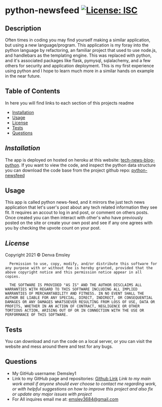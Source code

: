 # python-newsfeed [![License: ISC](https://img.shields.io/badge/License-ISC-blue.svg)](https://opensource.org/licenses/ISC)
  ## Description 

  Often times in coding you may find yourself making a similar application, but using a new language/program. This application is my foray into the python language by refactoring, an familiar project that used to use node.js, and handlebars as the templating engine. This was replaced with python, and it's associated packages like flask, pymysql, sqlalachemy, and a few others for security and application deployment. This is my first experience using python and I hope to learn much more in a similar hands on example in the near future.

  ## Table of Contents
  In here you will find links to each section of this projects readme
  - [Installation](#installation)
  - [Usage](#usage)
  - [License](#license)
  - [Tests](#tests)
  - [Questions](#questions)

  ## *Installation*

  The app is deployed on hosted on heroku at this website: [tech-news-blog-python](https://tech-news-blog-python.herokuapp.com/). If you want to view the code, and inspect the python data structure you can download the code base from the project github repo: [python-newsfeed](https://github.com/Demsley1/python-newsfeed)

  ## Usage 

  This app is called python news-feed, and it mirrors the just tech news application that let's user's post about any tech related information they see fit. It requires an accout to log in and post, or comment on others posts. Once created you can then interact with other's who have previously posted on the site or create your own post and see if any one agrees with you by checking the upvote count on your post.
 
  ## *License*

  Copyright 2021 &copy; Denva Emsley

      Permission to use, copy, modify, and/or distribute this software for any purpose with or without fee is hereby granted, provided that the above copyright notice and this permission notice appear in all copies.
      
      THE SOFTWARE IS PROVIDED "AS IS" AND THE AUTHOR DISCLAIMS ALL WARRANTIES WITH REGARD TO THIS SOFTWARE INCLUDING ALL IMPLIED WARRANTIES OF MERCHANTABILITY AND FITNESS. IN NO EVENT SHALL THE AUTHOR BE LIABLE FOR ANY SPECIAL, DIRECT, INDIRECT, OR CONSEQUENTIAL DAMAGES OR ANY DAMAGES WHATSOEVER RESULTING FROM LOSS OF USE, DATA OR PROFITS, WHETHER IN AN ACTION OF CONTRACT, NEGLIGENCE OR OTHER TORTIOUS ACTION, ARISING OUT OF OR IN CONNECTION WITH THE USE OR PERFORMANCE OF THIS SOFTWARE.
      
      

  ## Tests

  You can download and run the code on a local server, or you can visit the website and mess around there and test for any bugs.

  ## Questions 

  - My GitHub username: Demsley1
  - Link to my GitHub page and repositories: [Github Link](https://github.com/Demsley1)
  _Link to my main work email if anyone should ever choose to contact me regarding work, or with helpful suggestions on how to improve this project and 
  also fix or update any major issues with project_
  - For All inquires email me at: emsley3684@gmail.com
